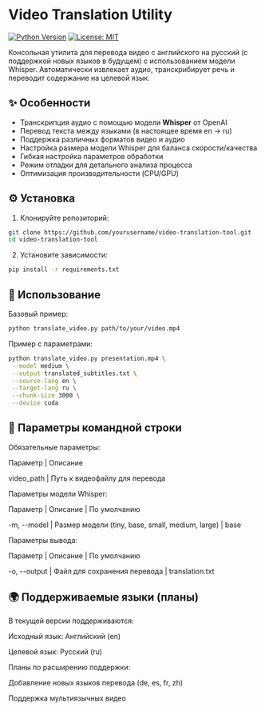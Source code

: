 # Video Translation Utility

[![Python Version](https://img.shields.io/badge/python-3.8%2B-blue.svg)](https://www.python.org/)
[![License: MIT](https://img.shields.io/badge/License-MIT-yellow.svg)](https://opensource.org/licenses/MIT)

Консольная утилита для перевода видео с английского на русский (с поддержкой новых языков в будущем) с использованием модели Whisper. Автоматически извлекает аудио, транскрибирует речь и переводит содержание на целевой язык.

## ✨ Особенности

- Транскрипция аудио с помощью модели **Whisper** от OpenAI
- Перевод текста между языками (в настоящее время en → ru)
- Поддержка различных форматов видео и аудио
- Настройка размера модели Whisper для баланса скорости/качества
- Гибкая настройка параметров обработки
- Режим отладки для детального анализа процесса
- Оптимизация производительности (CPU/GPU)

## ⚙️ Установка

1. Клонируйте репозиторий:

```bash
git clone https://github.com/yourusername/video-translation-tool.git
cd video-translation-tool
```

2. Установите зависимости:

```bash
pip install -r requirements.txt
```

## 🚀 Использование

Базовый пример:

```bash
python translate_video.py path/to/your/video.mp4
```

Пример с параметрами:

```bash
python translate_video.py presentation.mp4 \
 --model medium \
 --output translated_subtitles.txt \
 --source-lang en \
 --target-lang ru \
 --chunk-size 3000 \
 --device cuda
```

## 🔧 Параметры командной строки

Обязательные параметры:

Параметр | Описание

video_path | Путь к видеофайлу для перевода

Параметры модели Whisper:

Параметр | Описание | По умолчанию

-m, --model | Размер модели (tiny, base, small, medium, large) | base

Параметры вывода:

Параметр | Описание | По умолчанию

-o, --output | Файл для сохранения перевода | translation.txt

## 🌍 Поддерживаемые языки (планы)

В текущей версии поддерживаются:

Исходный язык: Английский (en)

Целевой язык: Русский (ru)

Планы по расширению поддержки:

Добавление новых языков перевода (de, es, fr, zh)

Поддержка мультиязычных видео
